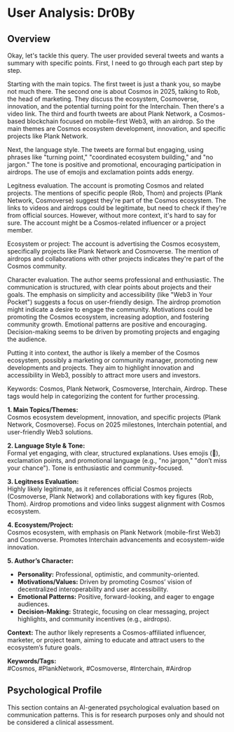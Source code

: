 # User Analysis: Dr0By

## Overview

<think>
Okay, let's tackle this query. The user provided several tweets and wants a summary with specific points. First, I need to go through each part step by step.

Starting with the main topics. The first tweet is just a thank you, so maybe not much there. The second one is about Cosmos in 2025, talking to Rob, the head of marketing. They discuss the ecosystem, Cosmoverse, innovation, and the potential turning point for the Interchain. Then there's a video link. The third and fourth tweets are about Plank Network, a Cosmos-based blockchain focused on mobile-first Web3, with an airdrop. So the main themes are Cosmos ecosystem development, innovation, and specific projects like Plank Network.

Next, the language style. The tweets are formal but engaging, using phrases like "turning point," "coordinated ecosystem building," and "no jargon." The tone is positive and promotional, encouraging participation in airdrops. The use of emojis and exclamation points adds energy.

Legitness evaluation. The account is promoting Cosmos and related projects. The mentions of specific people (Rob, Thom) and projects (Plank Network, Cosmoverse) suggest they're part of the Cosmos ecosystem. The links to videos and airdrops could be legitimate, but need to check if they're from official sources. However, without more context, it's hard to say for sure. The account might be a Cosmos-related influencer or a project member.

Ecosystem or project: The account is advertising the Cosmos ecosystem, specifically projects like Plank Network and Cosmoverse. The mention of airdrops and collaborations with other projects indicates they're part of the Cosmos community.

Character evaluation. The author seems professional and enthusiastic. The communication is structured, with clear points about projects and their goals. The emphasis on simplicity and accessibility (like "Web3 in Your Pocket") suggests a focus on user-friendly design. The airdrop promotion might indicate a desire to engage the community. Motivations could be promoting the Cosmos ecosystem, increasing adoption, and fostering community growth. Emotional patterns are positive and encouraging. Decision-making seems to be driven by promoting projects and engaging the audience.

Putting it into context, the author is likely a member of the Cosmos ecosystem, possibly a marketing or community manager, promoting new developments and projects. They aim to highlight innovation and accessibility in Web3, possibly to attract more users and investors.

Keywords: Cosmos, Plank Network, Cosmoverse, Interchain, Airdrop. These tags would help in categorizing the content for further processing.
</think>

**1. Main Topics/Themes:**  
Cosmos ecosystem development, innovation, and specific projects (Plank Network, Cosmoverse). Focus on 2025 milestones, Interchain potential, and user-friendly Web3 solutions.  

**2. Language Style & Tone:**  
Formal yet engaging, with clear, structured explanations. Uses emojis (🌟), exclamation points, and promotional language (e.g., "no jargon," "don’t miss your chance"). Tone is enthusiastic and community-focused.  

**3. Legitness Evaluation:**  
Highly likely legitimate, as it references official Cosmos projects (Cosmoverse, Plank Network) and collaborations with key figures (Rob, Thom). Airdrop promotions and video links suggest alignment with Cosmos ecosystem.  

**4. Ecosystem/Project:**  
Cosmos ecosystem, with emphasis on Plank Network (mobile-first Web3) and Cosmoverse. Promotes Interchain advancements and ecosystem-wide innovation.  

**5. Author’s Character:**  
- **Personality:** Professional, optimistic, and community-oriented.  
- **Motivations/Values:** Driven by promoting Cosmos’ vision of decentralized interoperability and user accessibility.  
- **Emotional Patterns:** Positive, forward-looking, and eager to engage audiences.  
- **Decision-Making:** Strategic, focusing on clear messaging, project highlights, and community incentives (e.g., airdrops).  

**Context:** The author likely represents a Cosmos-affiliated influencer, marketer, or project team, aiming to educate and attract users to the ecosystem’s future goals.  

**Keywords/Tags:**  
#Cosmos, #PlankNetwork, #Cosmoverse, #Interchain, #Airdrop

## Psychological Profile

This section contains an AI-generated psychological evaluation based on communication patterns. This is for research purposes only and should not be considered a clinical assessment.
